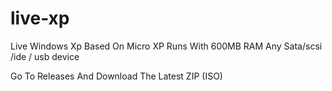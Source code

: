 # live-xp
Live Windows Xp Based On Micro XP Runs With 600MB RAM Any Sata/scsi /ide / usb device

Go To Releases And Download The Latest ZIP (ISO)
